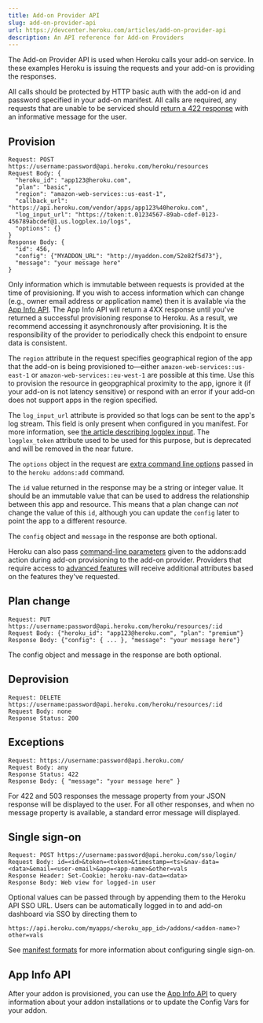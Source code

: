 ```yaml
---
title: Add-on Provider API
slug: add-on-provider-api
url: https://devcenter.heroku.com/articles/add-on-provider-api
description: An API reference for Add-on Providers
---
```


The Add-on Provider API is used when Heroku calls your add-on service. In these examples Heroku is issuing the requests and your add-on is providing the responses.

All calls should be protected by HTTP basic auth with the add-on id and password specified in your add-on manifest. All calls are required, any requests that are unable to be serviced should [return a 422 response](/articles/add-on-provider-api#exceptions) with an informative message for the user.

## Provision
```
Request: POST https://username:password@api.heroku.com/heroku/resources
Request Body: {
  "heroku_id": "app123@heroku.com",
  "plan": "basic",
  "region": "amazon-web-services::us-east-1",
  "callback_url": "https://api.heroku.com/vendor/apps/app123%40heroku.com",
  "log_input_url": "https://token:t.01234567-89ab-cdef-0123-456789abcdef@1.us.logplex.io/logs",
  "options": {}
}
Response Body: {
  "id": 456,
  "config": {"MYADDON_URL": "http://myaddon.com/52e82f5d73"},
  "message": "your message here"
}
```
Only information which is immutable between requests is provided at the time of provisioning.
If you wish to access information which can change (e.g., owner email address or application name) then it is available via the [App Info API](https://addons.heroku.com/provider/resources/technical/reference/app-info). The App Info API will return a 4XX response until you've returned a successful provisioning response to Heroku. As a result, we recommend accessing it asynchronously after provisioning. It is the responsibility of the provider to periodically check this endpoint to ensure data is consistent. 

The `region` attribute in the request specifies geographical region of the app that the add-on is being provisioned to—either `amazon-web-services::us-east-1` or `amazon-web-services::eu-west-1` are possible at this time. Use this to provision the resource in geopgraphical proximity to the app, ignore it (if your add-on is not latency sensitive) or respond with an error if your add-on does not support apps in the region specified.

The `log_input_url` attribute is provided so that logs can be sent to the app's log stream. This field is only present when configured in you manifest. For more information, see [the article describing logplex input](add-on-provider-log-integration). The `logplex_token` attribute used to be used for this purpose, but is deprecated and will be removed in the near future. 

The `options` object in the request are [extra command line options](add-on-parameter-handling) passed in to the `heroku addons:add` command.

The `id` value returned in the response may be a string or integer value. It should be an immutable value that can be used to address the relationship between this app and resource. This means that a plan change can *not* change the value of this `id`, although you can update the `config` later to point the app to a different resource.

The `config` object and `message` in the response are both optional.

Heroku can also pass [command-line parameters](https://addons.heroku.com/provider/resources/technical/reference/advanced-features) given to the addons:add action during add-on provisioning to the add-on provider. Providers that require access to [advanced features](https://addons.heroku.com/provider/resources/technical/reference/advanced-features) will receive additional attributes based on the features they've requested.

## Plan change

```
Request: PUT https://username:password@api.heroku.com/heroku/resources/:id
Request Body: {"heroku_id": "app123@heroku.com", "plan": "premium"}
Response Body: {"config": { ... }, "message": "your message here"}
```

The config object and message in the response are both optional.

## Deprovision

```
Request: DELETE https://username:password@api.heroku.com/heroku/resources/:id
Request Body: none
Response Status: 200
```

## Exceptions

```
Request: https://username:password@api.heroku.com/
Request Body: any
Response Status: 422
Response Body: { "message": "your message here" }
```

For 422 and 503 responses the message property from your JSON response will be
displayed to the user. For all other responses, and when no message property is available,
a standard error message will displayed.

## Single sign-on

```
Request: POST https://username:password@api.heroku.com/sso/login/
Request Body: id=<id>&token=<token>&timestamp=<ts>&nav-data=<data>&email=<user-email>&app=<app-name>&other=vals
Response Header: Set-Cookie: heroku-nav-data=<data>
Response Body: Web view for logged-in user
```

Optional values can be passed through by appending them to the Heroku API SSO URL. Users can be automatically logged in to and add-on dashboard via SSO by directing them to

```
https://api.heroku.com/myapps/<heroku_app_id>/addons/<addon-name>?other=vals
```

See [manifest formats](https://addons.heroku.com/provider/resources/technical/reference/manifest) for more information about configuring single sign-on.

## App Info API

After your addon is provisioned, you can use the [App Info API](https://addons.heroku.com/provider/resources/technical/reference/app-info) to query information about your addon installations or to update the Config Vars for your addon. 